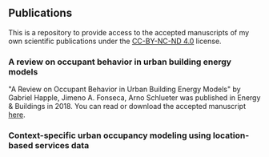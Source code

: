 ## Publications
This is a repository to provide access to the accepted manuscripts of my own scientific publications under the [CC-BY-NC-ND 4.0](https://creativecommons.org/licenses/by-nc-nd/4.0/) license.

### A review on occupant behavior in urban building energy models

"A Review on Occupant Behavior in Urban Building Energy Models" by Gabriel Happle, Jimeno A. Fonseca, Arno Schlueter was published in Energy & Buildings in 2018. You can read or download the accepted manuscript [here](https://github.com/gabriel-happle/publications/blob/master/A_review_on_occupant_behavior_in_urban_building_energy_models.pdf).

### Context-specific urban occupancy modeling using location-based services data
